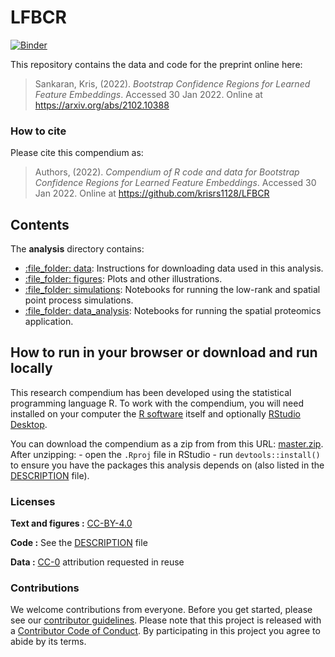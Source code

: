 
<!-- README.md is generated from README.Rmd. Please edit that file -->

# LFBCR

[![Binder](https://mybinder.org/badge_logo.svg)](https://mybinder.org/v2/gh/krisrs1128/LFBCR/main?urlpath=rstudio)

This repository contains the data and code for the preprint online here:

> Sankaran, Kris, (2022). *Bootstrap Confidence Regions for Learned
> Feature Embeddings*. Accessed 30 Jan 2022. Online at
> <https://arxiv.org/abs/2102.10388>

### How to cite

Please cite this compendium as:

> Authors, (2022). *Compendium of R code and data for Bootstrap
> Confidence Regions for Learned Feature Embeddings*. Accessed 30 Jan
> 2022. Online at <https://github.com/krisrs1128/LFBCR>

## Contents

The **analysis** directory contains:

-   [:file\_folder: data](/analysis/data): Instructions for downloading
    data used in this analysis.
-   [:file\_folder: figures](/analysis/figures): Plots and other
    illustrations.
-   [:file\_folder: simulations](/analysis/simulations): Notebooks for
    running the low-rank and spatial point process simulations.
-   [:file\_folder: data\_analysis](/analysis/data_analysis): Notebooks
    for running the spatial proteomics application.

## How to run in your browser or download and run locally

This research compendium has been developed using the statistical
programming language R. To work with the compendium, you will need
installed on your computer the [R
software](https://cloud.r-project.org/) itself and optionally [RStudio
Desktop](https://rstudio.com/products/rstudio/download/).

You can download the compendium as a zip from from this URL:
[master.zip](/archive/master.zip). After unzipping: - open the `.Rproj`
file in RStudio - run `devtools::install()` to ensure you have the
packages this analysis depends on (also listed in the
[DESCRIPTION](/DESCRIPTION) file).

### Licenses

**Text and figures :**
[CC-BY-4.0](http://creativecommons.org/licenses/by/4.0/)

**Code :** See the [DESCRIPTION](DESCRIPTION) file

**Data :** [CC-0](http://creativecommons.org/publicdomain/zero/1.0/)
attribution requested in reuse

### Contributions

We welcome contributions from everyone. Before you get started, please
see our [contributor guidelines](CONTRIBUTING.md). Please note that this
project is released with a [Contributor Code of Conduct](CONDUCT.md). By
participating in this project you agree to abide by its terms.
